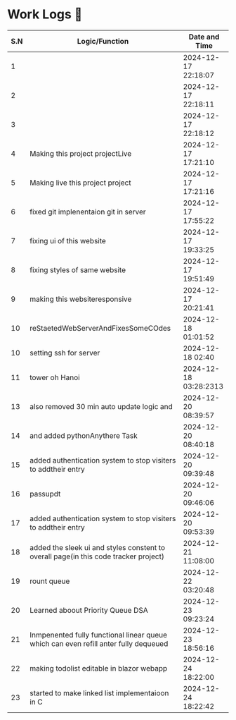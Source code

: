 # Work Logs 🚀

| S.N | Logic/Function | Date and Time |
|-----|---------------|---------------|
| 1 |  | 2024-12-17 22:18:07 |
| 2 |  | 2024-12-17 22:18:11 |
| 3 |  | 2024-12-17 22:18:12 |
| 4 | Making  this project projectLive | 2024-12-17 17:21:10 |
| 5 | Making live this project project | 2024-12-17 17:21:16 |
| 6 | fixed git implenentaion git in server | 2024-12-17 17:55:22 |
| 7 | fixing ui of this website | 2024-12-17 19:33:25 |
| 8 | fixing styles of same website | 2024-12-17 19:51:49 |
| 9 | making this websiteresponsive | 2024-12-17 20:21:41 |
| 10 | reStaetedWebServerAndFixesSomeCOdes | 2024-12-18 01:01:52 |
| 10 | setting ssh for server | 2024-12-18 02:40 |
| 11 | tower oh Hanoi | 2024-12-18 03:28:2313 |
| 13 | also removed 30 min auto update logic and  | 2024-12-20 08:39:57 |
| 14 | and added pythonAnythere Task | 2024-12-20 08:40:18 |
| 15 | added authentication system to stop visiters to addtheir entry  | 2024-12-20 09:39:48 |
| 16 | passupdt | 2024-12-20 09:46:06 |
| 17 | added authentication system to stop visiters to addtheir entry  | 2024-12-20 09:53:39 |
| 18 | added the sleek ui and styles constent to overall page(in this code tracker project) | 2024-12-21 11:08:00 |
| 19 | rount queue | 2024-12-22 03:20:48 |
| 20 | Learned aboout Priority Queue DSA | 2024-12-23 09:23:24 |
| 21 | Inmpenented fully functional linear queue  which can even refill anter fully dequeued  | 2024-12-23 18:56:16 |
| 22 | making todolist editable in blazor webapp | 2024-12-24 18:22:00 |
| 23 | started to make linked list implementaioon in C | 2024-12-24 18:22:42 |
